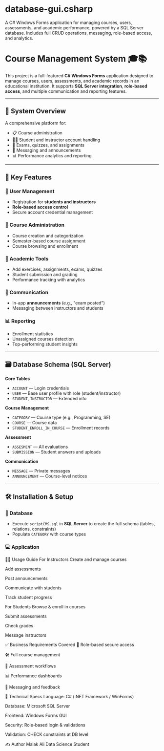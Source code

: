 # database-gui.csharp
A C# Windows Forms application for managing courses, users, assessments, and academic performance, powered by a SQL Server database. Includes full CRUD operations, messaging, role-based access, and analytics.

# Course Management System 🎓📚

This project is a full-featured **C# Windows Forms** application designed to manage courses, users, assessments, and academic records in an educational institution. It supports **SQL Server integration**, **role-based access**, and multiple communication and reporting features.

---

## 🧠 System Overview

A comprehensive platform for:
- 📋 Course administration
- 👩‍🎓 Student and instructor account handling
- 📝 Exams, quizzes, and assignments
- 💬 Messaging and announcements
- 📊 Performance analytics and reporting

---

## 🚀 Key Features

### 🔐 User Management
- Registration for **students and instructors**
- **Role-based access control**
- Secure account credential management

### 📘 Course Administration
- Course creation and categorization
- Semester-based course assignment
- Course browsing and enrollment

### 🧪 Academic Tools
- Add exercises, assignments, exams, quizzes
- Student submission and grading
- Performance tracking with analytics

### 📢 Communication
- In-app **announcements** (e.g., "exam posted")
- Messaging between instructors and students

### 📊 Reporting
- Enrollment statistics
- Unassigned courses detection
- Top-performing student insights

---

## 🗃️ Database Schema (SQL Server)

**Core Tables**
- `ACCOUNT` — Login credentials
- `USER` — Base user profile with role (student/instructor)
- `STUDENT`, `INSTRUCTOR` — Extended info

**Course Management**
- `CATEGORY` — Course type (e.g., Programming, SE)
- `COURSE` — Course data
- `STUDENT_ENROLL_IN_COURSE` — Enrollment records

**Assessment**
- `ASSESMENT` — All evaluations
- `SUBMISSION` — Student answers and uploads

**Communication**
- `MESSAGE` — Private messages
- `ANNOUNCEMENT` — Course-level notices

---

## 🛠️ Installation & Setup

### 🔧 Database
- Execute `scriptCMS.sql` in **SQL Server** to create the full schema (tables, relations, constraints)
- Populate `CATEGORY` with course types

### 💻 Application

👩‍🏫 Usage Guide
For Instructors
Create and manage courses

Add assessments

Post announcements

Communicate with students

Track student progress

For Students
Browse & enroll in courses

Submit assessments

Check grades

Message instructors

✅ Business Requirements Covered
🔐 Role-based secure access

🛠️ Full course management

🧮 Assessment workflows

📊 Performance dashboards

💬 Messaging and feedback

🧾 Technical Specs
Language: C# (.NET Framework / WinForms)

Database: Microsoft SQL Server

Frontend: Windows Forms GUI

Security: Role-based login & validations

Validation: CHECK constraints at DB level



✍️ Author
Malak Ali
Data Science Student 
